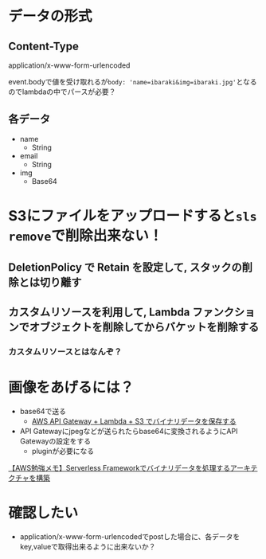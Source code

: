 # データの形式

## Content-Type

application/x-www-form-urlencoded

event.bodyで値を受け取れるが`body: 'name=ibaraki&img=ibaraki.jpg'`となるのでlambdaの中でパースが必要？

## 各データ

- name
  - String
- email
  - String
- img
  - Base64

# S3にファイルをアップロードすると`sls remove`で削除出来ない！

## DeletionPolicy で Retain を設定して, スタックの削除とは切り離す
## カスタムリソースを利用して, Lambda ファンクションでオブジェクトを削除してからバケットを削除する

### カスタムリソースとはなんぞ？

# 画像をあげるには？

- base64で送る
  - [AWS API Gateway + Lambda + S3 でバイナリデータを保存する](https://qiita.com/acron/items/4c035bef8295a7035ea1)
- API Gatewayにjpegなどが送られたらbase64に変換されるようにAPI Gatewayの設定をする
  - pluginが必要になる

[【AWS勉強メモ】Serverless Frameworkでバイナリデータを処理するアーキテクチャを構築](https://qiita.com/akatsukaha/items/0a1e01ac62513c07e003)

# 確認したい

- application/x-www-form-urlencodedでpostした場合に、各データをkey,valueで取得出来るように出来ないか？

